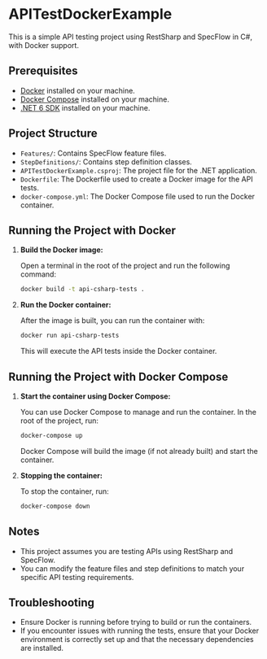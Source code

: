 # APITestDockerExample

This is a simple API testing project using RestSharp and SpecFlow in C#, with Docker support.

## Prerequisites

- [Docker](https://www.docker.com/products/docker-desktop) installed on your machine.
- [Docker Compose](https://docs.docker.com/compose/install/) installed on your machine.
- [.NET 6 SDK](https://dotnet.microsoft.com/download/dotnet/6.0) installed on your machine.

## Project Structure

- `Features/`: Contains SpecFlow feature files.
- `StepDefinitions/`: Contains step definition classes.
- `APITestDockerExample.csproj`: The project file for the .NET application.
- `Dockerfile`: The Dockerfile used to create a Docker image for the API tests.
- `docker-compose.yml`: The Docker Compose file used to run the Docker container.

## Running the Project with Docker

1. **Build the Docker image:**

   Open a terminal in the root of the project and run the following command:

   ```bash
   docker build -t api-csharp-tests .
   ```

2. **Run the Docker container:**

   After the image is built, you can run the container with:

   ```bash
   docker run api-csharp-tests
   ```

   This will execute the API tests inside the Docker container.

## Running the Project with Docker Compose

1. **Start the container using Docker Compose:**

   You can use Docker Compose to manage and run the container. In the root of the project, run:

   ```bash
   docker-compose up
   ```

   Docker Compose will build the image (if not already built) and start the container.

2. **Stopping the container:**

   To stop the container, run:

   ```bash
   docker-compose down
   ```

## Notes

- This project assumes you are testing APIs using RestSharp and SpecFlow.
- You can modify the feature files and step definitions to match your specific API testing requirements.

## Troubleshooting

- Ensure Docker is running before trying to build or run the containers.
- If you encounter issues with running the tests, ensure that your Docker environment is correctly set up and that the necessary dependencies are installed.
